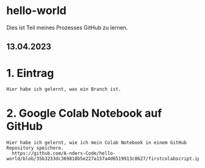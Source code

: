 # hello-world
Dies ist Teil meines Prozesses GitHub zu lernen.

## 13.04.2023

  # 1. Eintrag
    Hier habe ich gelernt, was ein Branch ist.
  # 2. Google Colab Notebook auf GitHub
    Hier habe ich gelernt, wie ich mein Colab Notebook in einem GitHub Repository speichere.
      https://github.com/A-nders-Code/hello-world/blob/35b3233dc369818b5e227a157a4d6519913c8627/firstcolabscript.ipynb
